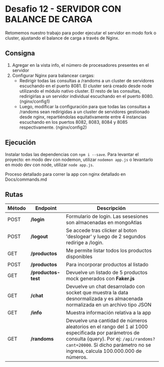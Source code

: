 # Desafio 12 - SERVIDOR CON BALANCE DE CARGA
Retomemos nuestro trabajo para poder ejecutar el servidor en modo fork o cluster, ajustando el balance de carga a través de Nginx.

## Consigna
1. Agregar en la vista info, el número de procesadores presentes en el servidor
2. Configurar Nginx para balancear cargas:
    - Redirigir todas las consultas a /randoms a un cluster de servidores escuchando en el puerto 8081. El cluster será creado desde node utilizando el módulo nativo cluster. El resto de las consultas, redirigirlas a un servidor individual escuchando en el puerto 8080. (nginx/config1)
    - Luego, modificar la configuración para que todas las consultas a /randoms sean redirigidas a un cluster de servidores gestionado desde nginx, repartiéndolas equitativamente entre 4 instancias escuchando en los puertos 8082, 8083, 8084 y 8085 respectivamente. (nginx/config2)

## Ejecución
Instalar todas las dependencias con `npm i --save`. Para levantar el proyecto: en modo dev con nodemon, utilizar `nodemon app.js` o levantarlo en modo dev con node, utilizar `node app.js`. 

Proceso detallado para correr la app con nginx detallado en Docs/commands.md
## Rutas
| Método | Endpoint                | Descripción                                                                                                                                                                                                                 |
| ------ | ----------------------- | --------------------------------------------------------------------------------------------------------------------------------------------------------------------------------------------------------------------------- |
| POST    | **/login**     | Formulario de login. Las sesesiones son almacenadas en mongoAtlas                                                                                                                                                                           |
| POST    | **/logout**     | Se accede tras clicker al boton 'deslogear' y luego de 2 segundos redirige a /login.                                                                                                                                                                          |
| GET    | **/productos**     | Me permite listar todos los productos disponibles                                                                                                                                                                           |
| POST   | **/productos**     | Para incorporar productos al listado                                                                                                                                                                                        |
| GET    | **/productos-test** | Devuelve un listado de 5 productos mock generados con **Faker.js**                                                                                                                                                          |
| GET    | **/chat**        | Devuelve un chat desarrolado con socket que muestra la data desnormalizada y es almacenada normalizada en un archivo tipo JSON |
| GET    | **/info**        | Muestra información relativa a la app |
| GET    | **/randoms**        | Devuelve una cantidad de números aleatorios en el rango del 1 al 1000 especificada por parámetros de consulta (query). Por ej: `/api/randoms?cant=20000`. Si dicho parámetro no se ingresa, calcula 100.000.000 de números. |


